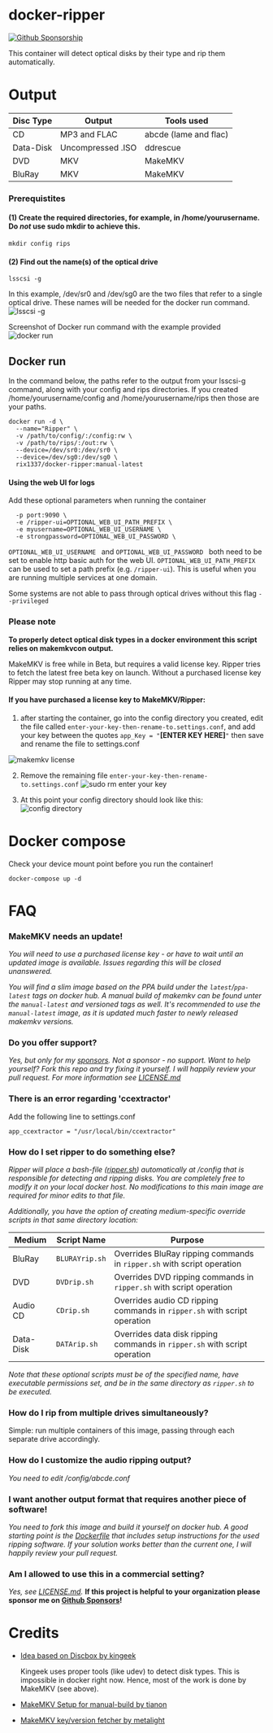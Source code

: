 # docker-ripper

[![Github Sponsorship](https://img.shields.io/badge/support-me-red.svg)](https://github.com/users/rix1337/sponsorship)

This container will detect optical disks by their type and rip them automatically.

# Output

Disc Type | Output | Tools used
---|---|---
CD | MP3 and FLAC | abcde (lame and flac)
Data-Disk | Uncompressed .ISO | ddrescue
DVD | MKV | MakeMKV
BluRay | MKV | MakeMKV

### Prerequistites

#### (1) Create the required directories, for example, in /home/yourusername. Do _not_ use sudo mkdir to achieve this.

```
mkdir config rips
```

#### (2) Find out the name(s) of the optical drive

```
lsscsi -g
```

In this example, /dev/sr0 and /dev/sg0 are the two files that refer to a single optical drive. These names will be
needed for the docker run command.  
![lsscsi -g](https://raw.githubusercontent.com/rix1337/docker-ripper/master/.github/screenshots/lsscsi.png)

Screenshot of Docker run command with the example provided  
![docker run](https://raw.githubusercontent.com/rix1337/docker-ripper/master/.github/screenshots/dockerrun.png)

## Docker run

In the command below, the paths refer to the output from your lsscsi-g command, along with your config and rips
directories. If you created /home/yourusername/config and /home/yourusername/rips then those are your paths.

```
docker run -d \
  --name="Ripper" \
  -v /path/to/config/:/config:rw \
  -v /path/to/rips/:/out:rw \
  --device=/dev/sr0:/dev/sr0 \
  --device=/dev/sg0:/dev/sg0 \
  rix1337/docker-ripper:manual-latest
  ```

#### Using the web UI for logs

Add these optional parameters when running the container
````
  -p port:9090 \
  -e /ripper-ui=OPTIONAL_WEB_UI_PATH_PREFIX \ 
  -e myusername=OPTIONAL_WEB_UI_USERNAME \ 
  -e strongpassword=OPTIONAL_WEB_UI_PASSWORD \
````

`OPTIONAL_WEB_UI_USERNAME ` and `OPTIONAL_WEB_UI_PASSWORD ` both need to be set to enable http basic auth for the web UI.
`OPTIONAL_WEB_UI_PATH_PREFIX ` can be used to set a path prefix (e.g. `/ripper-ui`). This is useful when you are running multiple services at one domain.

Some systems are not able to pass through optical drives without this flag
`--privileged`

### Please note

**To properly detect optical disk types in a docker environment this script relies on makemkvcon output.**

MakeMKV is free while in Beta, but requires a valid license key. Ripper tries to fetch the latest free beta key on
launch. Without a purchased license key Ripper may stop running at any time.

#### If you have purchased a license key to MakeMKV/Ripper:

1) after starting the container, go into the config directory you created, edit the file
   called `enter-your-key-then-rename-to.settings.conf`, and add your key between the
   quotes `app_Key = "`**[ENTER KEY HERE]**`"` then save and rename the file to settings.conf

![makemkv license](https://raw.githubusercontent.com/rix1337/docker-ripper/master/.github/screenshots/makemkvkey.png)

2) Remove the remaining file `enter-your-key-then-rename-to.settings.conf`
   ![sudo rm enter your key](https://raw.githubusercontent.com/rix1337/docker-ripper/master/.github/screenshots/sudormenteryourkey.png)

3) At this point your config directory should look like this:  
   ![config directory](https://raw.githubusercontent.com/rix1337/docker-ripper/master/.github/screenshots/configdirectory.png)

# Docker compose

Check your device mount point before you run the container!

`docker-compose up -d`

# FAQ

### MakeMKV needs an update!

_You will need to use a purchased license key - or have to wait until an updated image is available. Issues regarding this will be closed unanswered._

_You will find a slim image based on the PPA build under the `latest`/`ppa-latest` tags on docker hub. A manual build of makemkv can be found unter the `manual-latest` and versioned tags as well. It's recommended to use the `manual-latest` image, as it is updated much faster to newly released makemkv versions._

### Do you offer support?

_Yes, but only for my [sponsors](https://github.com/sponsors/rix1337). Not a sponsor - no support. Want to help yourself? Fork this repo and try fixing it yourself. I will happily review your pull request. For more information see [LICENSE.md](https://github.com/rix1337/docker-ripper/blob/master/LICENSE.md)_

### There is an error regarding 'ccextractor'

Add the following line to settings.conf

```
app_ccextractor = "/usr/local/bin/ccextractor" 
```

### How do I set ripper to do something else?

_Ripper will place a bash-file ([ripper.sh](https://github.com/rix1337/docker-ripper/blob/master/root/ripper/ripper.sh))
automatically at /config that is responsible for detecting and ripping disks. You are completely free to modify it on
your local docker host. No modifications to this main image are required for minor edits to that file._

_Additionally, you have the option of creating medium-specific override scripts in that same directory location:_

Medium | Script Name | Purpose
--- | --- | ---
BluRay | `BLURAYrip.sh` | Overrides BluRay ripping commands in `ripper.sh` with script operation
DVD | `DVDrip.sh` | Overrides DVD ripping commands in `ripper.sh` with script operation
Audio CD | `CDrip.sh` | Overrides audio CD ripping commands in `ripper.sh` with script operation
Data-Disk | `DATArip.sh` | Overrides data disk ripping commands in `ripper.sh` with script operation

_Note that these optional scripts must be of the specified name, have executable permissions set, and be in the same
directory as `ripper.sh` to be executed._

### How do I rip from multiple drives simultaneously?

Simple: run multiple containers of this image, passing through each separate drive accordingly.

### How do I customize the audio ripping output?

_You need to edit /config/abcde.conf_

### I want another output format that requires another piece of software!

_You need to fork this image and build it yourself on docker hub. A good starting point is
the [Dockerfile](https://github.com/rix1337/docker-ripper/blob/master/Dockerfile#L30) that includes setup instructions
for the used ripping software. If your solution works better than the current one, I will happily review your pull
request._

### Am I allowed to use this in a commercial setting?

_Yes, see [LICENSE.md](https://github.com/rix1337/docker-ripper/blob/master/LICENSE.md)._
**If this project is helpful to your organization please sponsor me
on [Github Sponsors](https://github.com/sponsors/rix1337)!**

# Credits

- [Idea based on Discbox by kingeek](http://kinggeek.co.uk/projects/item/61-discbox-linux-bash-script-to-automatically-rip-cds-dvds-and-blue-ray-with-multiple-optical-drives-and-no-user-intervention)

  Kingeek uses proper tools (like udev) to detect disk types. This is impossible in docker right now. Hence, most of the
  work is done by MakeMKV (see above).

- [MakeMKV Setup for manual-build by tianon](https://github.com/tianon/dockerfiles/blob/master/makemkv/Dockerfile)

- [MakeMKV key/version fetcher by metalight](http://blog.metalight.dk/2016/03/makemkv-wrapper-with-auto-updater.html)
